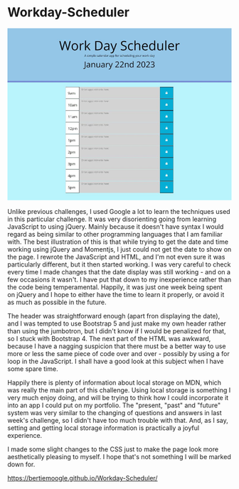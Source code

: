 # Workday-Scheduler

![screenshot](./assets/images/screenshot.jpg)

Unlike previous challenges, I used Google a lot to learn the techniques used in this particular challenge. It was very disorienting going from learning JavaScript to using jQuery. Mainly because it doesn't have syntax I would regard as being similar to other programming languages that I am familiar with. The best illustration of this is that while trying to get the date and time working using jQuery and Momentjs, I just could not get the date to show on the page. I rewrote the JavaScript and HTML, and I'm not even sure it was particularly different, but it then started working. I was very careful to check every time I made changes that the date display was still working - and on a few occasions it wasn't. I have put that down to my inexperience rather than the code being temperamental. Happily, it was just one week being spent on jQuery and I hope to either have the time to learn it properly, or avoid it as much as possible in the future.

The header was straightforward enough (apart fron displaying the date), and I was tempted to use Bootstrap 5 and just make my own header rather than using the jumbotron, but I didn't know if I would be penalized for that, so I stuck with Bootstrap 4. The next part of the HTML was awkward, because I have a nagging suspicion that there must be a better way to use more or less the same piece of code over and over - possibly by using a for loop in the JavaScript. I shall have a good look at this subject when I have some spare time.

Happily there is plenty of information about local storage on MDN, which was really the main part of this challenge. Using local storage is something I very much enjoy doing, and will be trying to think how I could incorporate it into an app I could put on my portfolio. The "present, "past" and "future" system was very similar to the changing of questions and answers in last week's challenge, so I didn't have too much trouble with that. And, as I say, setting and getting local storage information is practically a joyful experience.

I made some slight changes to the CSS just to make the page look more aesthetically pleasing to myself. I hope that's not something I will be marked down for. 

<https://bertiemoogle.github.io/Workday-Scheduler/>